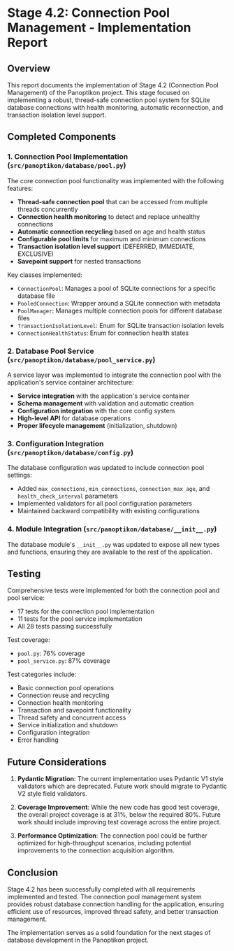 # Stage 4.2: Connection Pool Management - Implementation Report

## Overview

This report documents the implementation of Stage 4.2 (Connection Pool Management) of the Panoptikon project. This stage focused on implementing a robust, thread-safe connection pool system for SQLite database connections with health monitoring, automatic reconnection, and transaction isolation level support.

## Completed Components

### 1. Connection Pool Implementation (`src/panoptikon/database/pool.py`)

The core connection pool functionality was implemented with the following features:

- **Thread-safe connection pool** that can be accessed from multiple threads concurrently
- **Connection health monitoring** to detect and replace unhealthy connections
- **Automatic connection recycling** based on age and health status
- **Configurable pool limits** for maximum and minimum connections
- **Transaction isolation level support** (DEFERRED, IMMEDIATE, EXCLUSIVE)
- **Savepoint support** for nested transactions

Key classes implemented:
- `ConnectionPool`: Manages a pool of SQLite connections for a specific database file
- `PooledConnection`: Wrapper around a SQLite connection with metadata
- `PoolManager`: Manages multiple connection pools for different database files
- `TransactionIsolationLevel`: Enum for SQLite transaction isolation levels
- `ConnectionHealthStatus`: Enum for connection health states

### 2. Database Pool Service (`src/panoptikon/database/pool_service.py`)

A service layer was implemented to integrate the connection pool with the application's service container architecture:

- **Service integration** with the application's service container
- **Schema management** with validation and automatic creation
- **Configuration integration** with the core config system
- **High-level API** for database operations
- **Proper lifecycle management** (initialization, shutdown)

### 3. Configuration Integration (`src/panoptikon/database/config.py`)

The database configuration was updated to include connection pool settings:

- Added `max_connections`, `min_connections`, `connection_max_age`, and `health_check_interval` parameters
- Implemented validators for all pool configuration parameters
- Maintained backward compatibility with existing configurations

### 4. Module Integration (`src/panoptikon/database/__init__.py`)

The database module's `__init__.py` was updated to expose all new types and functions, ensuring they are available to the rest of the application.

## Testing

Comprehensive tests were implemented for both the connection pool and pool service:

- 17 tests for the connection pool implementation
- 11 tests for the pool service implementation
- All 28 tests passing successfully

Test coverage:
- `pool.py`: 76% coverage
- `pool_service.py`: 87% coverage

Test categories include:
- Basic connection pool operations
- Connection reuse and recycling
- Connection health monitoring
- Transaction and savepoint functionality
- Thread safety and concurrent access
- Service initialization and shutdown
- Configuration integration
- Error handling

## Future Considerations

1. **Pydantic Migration**: The current implementation uses Pydantic V1 style validators which are deprecated. Future work should migrate to Pydantic V2 style field validators.

2. **Coverage Improvement**: While the new code has good test coverage, the overall project coverage is at 31%, below the required 80%. Future work should include improving test coverage across the entire project.

3. **Performance Optimization**: The connection pool could be further optimized for high-throughput scenarios, including potential improvements to the connection acquisition algorithm.

## Conclusion

Stage 4.2 has been successfully completed with all requirements implemented and tested. The connection pool management system provides robust database connection handling for the application, ensuring efficient use of resources, improved thread safety, and better transaction management.

The implementation serves as a solid foundation for the next stages of database development in the Panoptikon project. 